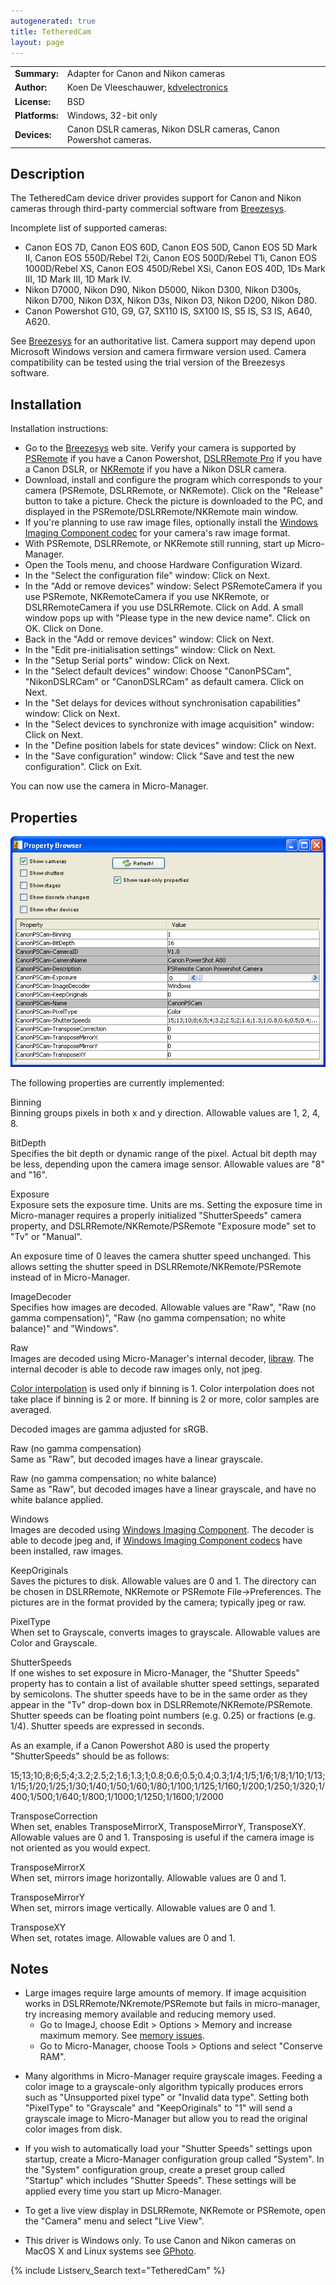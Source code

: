 ```yaml
---
autogenerated: true
title: TetheredCam
layout: page
---
```


|                |                                                                      |
|----------------|----------------------------------------------------------------------|
| **Summary:**   | Adapter for Canon and Nikon cameras                                  |
| **Author:**    | Koen De Vleeschauwer, [kdvelectronics](http://www.kdvelectronics.eu) |
| **License:**   | BSD                                                                  |
| **Platforms:** | Windows, 32-bit only                                                 |
| **Devices:**   | Canon DSLR cameras, Nikon DSLR cameras, Canon Powershot cameras.     |

## Description

The TetheredCam device driver provides support for Canon and Nikon
cameras through third-party commercial software from
[Breezesys](http://www.breezesys.com).

Incomplete list of supported cameras:

-   Canon EOS 7D, Canon EOS 60D, Canon EOS 50D, Canon EOS 5D Mark II,
    Canon EOS 550D/Rebel T2i, Canon EOS 500D/Rebel T1i, Canon EOS
    1000D/Rebel XS, Canon EOS 450D/Rebel XSi, Canon EOS 40D, 1Ds Mark
    III, 1D Mark III, 1D Mark IV.
-   Nikon D7000, Nikon D90, Nikon D5000, Nikon D300, Nikon D300s, Nikon
    D700, Nikon D3X, Nikon D3s, Nikon D3, Nikon D200, Nikon D80.
-   Canon Powershot G10, G9, G7, SX110 IS, SX100 IS, S5 IS, S3 IS, A640,
    A620.

See [Breezesys](http://www.breezesys.com) for an authoritative list.
Camera support may depend upon Microsoft Windows version and camera
firmware version used. Camera compatibility can be tested using the
trial version of the Breezesys software.

## Installation

Installation instructions:

-   Go to the [Breezesys](http://www.breezesys.com) web site. Verify
    your camera is supported by
    [PSRemote](http://www.breezesys.com/PSRemote/index.htm) if you have
    a Canon Powershot, [DSLRRemote
    Pro](http://www.breezesys.com/DSLRRemotePro/index.htm) if you have a
    Canon DSLR, or
    [NKRemote](http://www.breezesys.com/NKRemote/index.htm) if you have
    a Nikon DSLR camera.
-   Download, install and configure the program which corresponds to
    your camera (PSRemote, DSLRRemote, or NKRemote). Click on the
    "Release" button to take a picture. Check the picture is downloaded
    to the PC, and displayed in the PSRemote/DSLRRemote/NKRemote main
    window.
-   If you're planning to use raw image files, optionally install the
    [Windows Imaging Component
    codec](http://en.wikipedia.org/wiki/Windows_Imaging_Component#External_links)
    for your camera's raw image format.
-   With PSRemote, DSLRRemote, or NKRemote still running, start up
    Micro-Manager.
-   Open the Tools menu, and choose Hardware Configuration Wizard.
-   In the "Select the configuration file" window: Click on Next.
-   In the "Add or remove devices" window: Select PSRemoteCamera if you
    use PSRemote, NKRemoteCamera if you use NKRemote, or
    DSLRRemoteCamera if you use DSLRRemote. Click on Add. A small window
    pops up with "Please type in the new device name". Click on OK.
    Click on Done.
-   Back in the "Add or remove devices" window: Click on Next.
-   In the "Edit pre-initialisation settings" window: Click on Next.
-   In the "Setup Serial ports" window: Click on Next.
-   In the "Select default devices" window: Choose "CanonPSCam",
    "NikonDSLRCam" or "CanonDSLRCam" as default camera. Click on Next.
-   In the "Set delays for devices without synchronisation capabilities"
    window: Click on Next.
-   In the "Select devices to synchronize with image acquisition"
    window: Click on Next.
-   In the "Define position labels for state devices" window: Click on
    Next.
-   In the "Save configuration" window: Click "Save and test the new
    configuration". Click on Exit.

You can now use the camera in Micro-Manager.

## Properties

![](media/TetheredCam_settings.png "media/TetheredCam_settings.png")

The following properties are currently implemented:

Binning  
Binning groups pixels in both x and y direction. Allowable values are 1,
2, 4, 8.

BitDepth  
Specifies the bit depth or dynamic range of the pixel. Actual bit depth
may be less, depending upon the camera image sensor. Allowable values
are "8" and "16".

Exposure  
Exposure sets the exposure time. Units are ms. Setting the exposure time
in Micro-manager requires a properly initialized "ShutterSpeeds" camera
property, and DSLRRemote/NKRemote/PSRemote "Exposure mode" set to "Tv"
or "Manual".

An exposure time of 0 leaves the camera shutter speed unchanged. This
allows setting the shutter speed in DSLRRemote/NKRemote/PSRemote instead
of in Micro-Manager.

ImageDecoder  
Specifies how images are decoded. Allowable values are "Raw", "Raw (no
gamma compensation)", "Raw (no gamma compensation; no white balance)"
and "Windows".

Raw  
Images are decoded using Micro-Manager's internal decoder,
[libraw](http://www.libraw.org). The internal decoder is able to decode
raw images only, not jpeg.

[Color interpolation](http://en.wikipedia.org/wiki/Demosaicing) is used
only if binning is 1. Color interpolation does not take place if binning
is 2 or more. If binning is 2 or more, color samples are averaged.

Decoded images are gamma adjusted for sRGB.

Raw (no gamma compensation)  
Same as "Raw", but decoded images have a linear grayscale.

Raw (no gamma compensation; no white balance)  
Same as "Raw", but decoded images have a linear grayscale, and have no
white balance applied.

Windows  
Images are decoded using [Windows Imaging
Component](http://en.wikipedia.org/wiki/Windows_Imaging_Component). The
decoder is able to decode jpeg and, if [Windows Imaging Component
codecs](http://en.wikipedia.org/wiki/Windows_Imaging_Component#External_links)
have been installed, raw images.

KeepOriginals  
Saves the pictures to disk. Allowable values are 0 and 1. The directory
can be chosen in DSLRRemote, NKRemote or PSRemote File-&gt;Preferences.
The pictures are in the format provided by the camera; typically jpeg or
raw.

PixelType  
When set to Grayscale, converts images to grayscale. Allowable values
are Color and Grayscale.

ShutterSpeeds  
If one wishes to set exposure in Micro-Manager, the "Shutter Speeds"
property has to contain a list of available shutter speed settings,
separated by semicolons. The shutter speeds have to be in the same order
as they appear in the "Tv" drop-down box in
DSLRRemote/NKRemote/PSRemote. Shutter speeds can be floating point
numbers (e.g. 0.25) or fractions (e.g. 1/4). Shutter speeds are
expressed in seconds.

As an example, if a Canon Powershot A80 is used the property
"ShutterSpeeds" should be as follows:

15;13;10;8;6;5;4;3.2;2.5;2;1.6;1.3;1;0.8;0.6;0.5;0.4;0.3;1/4;1/5;1/6;1/8;1/10;1/13;1/15;1/20;1/25;1/30;1/40;1/50;1/60;1/80;1/100;1/125;1/160;1/200;1/250;1/320;1/400;1/500;1/640;1/800;1/1000;1/1250;1/1600;1/2000

TransposeCorrection  
When set, enables TransposeMirrorX, TransposeMirrorY, TransposeXY.
Allowable values are 0 and 1. Transposing is useful if the camera image
is not oriented as you would expect.

TransposeMirrorX  
When set, mirrors image horizontally. Allowable values are 0 and 1.

TransposeMirrorY  
When set, mirrors image vertically. Allowable values are 0 and 1.

TransposeXY  
When set, rotates image. Allowable values are 0 and 1.

## Notes

-   Large images require large amounts of memory. If image acquisition
    works in DSLRRemote/NKremote/PSRemote but fails in micro-manager,
    try increasing memory available and reducing memory used.
    -   Go to ImageJ, choose Edit &gt; Options &gt; Memory and increase
        maximum memory. See [memory
        issues](http://www.micro-manager.org/documentation.php?object=Userguide#mozTocId137215).
    -   Go to Micro-Manager, choose Tools &gt; Options and select
        "Conserve RAM".

<!-- -->

-   Many algorithms in Micro-Manager require grayscale images. Feeding a
    color image to a grayscale-only algorithm typically produces errors
    such as "Unsupported pixel type" or "Invalid data type". Setting
    both "PixelType" to "Grayscale" and "KeepOriginals" to "1" will send
    a grayscale image to Micro-Manager but allow you to read the
    original color images from disk.

<!-- -->

-   If you wish to automatically load your "Shutter Speeds" settings
    upon startup, create a Micro-Manager configuration group called
    "System". In the "System" configuration group, create a preset group
    called "Startup" which includes "Shutter Speeds". These settings
    will be applied every time you start up Micro-Manager.

<!-- -->

-   To get a live view display in DSLRRemote, NKRemote or PSRemote, open
    the "Camera" menu and select "Live View".

<!-- -->

-   This driver is Windows only. To use Canon and Nikon cameras on MacOS
    X and Linux systems see [GPhoto](GPhoto "wikilink").

{% include Listserv_Search text="TetheredCam" %}

